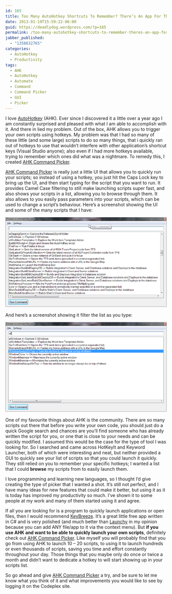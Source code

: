 ```yaml
---
id: 165
title: Too Many AutoHotkey Shortcuts To Remember? There’s An App For That!
date: 2013-01-19T15:59:22-06:00
guid: https://deadlydog.wordpress.com/?p=165
permalink: /too-many-autohotkey-shortcuts-to-remember-theres-an-app-for-that/
jabber_published:
  - "1358632765"
categories:
  - AutoHotkey
  - Productivity
tags:
  - AHK
  - AutoHotkey
  - Automate
  - Command
  - Command Picker
  - GUI
  - Picker
---
```


I love [AutoHotkey](http://www.autohotkey.com/) (AHK). Ever since I discovered it a little over a year ago I am constantly surprised and pleased with what I am able to accomplish with it. And there in lied my problem. Out of the box, AHK allows you to trigger your own scripts using hotkeys. My problem was that I had so many of these little (and some large) scripts to do so many things, that i quickly ran out of hotkeys to use that wouldn’t interfere with other application’s shortcut keys (Visual Studio anyone); also even if I had more hotkeys available, trying to remember which ones did what was a nightmare. To remedy this, I created [AHK Command Picker](http://ahkcommandpicker.codeplex.com/).

[AHK Command Picker](http://ahkcommandpicker.codeplex.com/) is really just a little UI that allows you to quickly run your scripts; so instead of using a hotkey, you just hit the Caps Lock key to bring up the UI, and then start typing for the script that you want to run. It provides Camel Case filtering to still make launching scripts super fast, and also shows your scripts in a list, allowing you to browse through them. It also allows to you easily pass parameters into your scripts, which can be used to change a script’s behaviour. Here’s a screenshot showing the UI and some of the many scripts that I have:

![AHKCommandPicker-AllCommands](/assets/Posts/2013/01/ahkcommandpicker-allcommands.png)

And here’s a screenshot showing it filter the list as you type:

![AHKCommandPicker-FilteredCommands](/assets/Posts/2013/01/ahkcommandpicker-filteredcommands.png)

One of my favourite things about AHK is the community. There are so many scripts out there that before you write your own code, you should just do a quick Google search and chances are you’ll find someone who has already written the script for you, or one that is close to your needs and can be quickly modified. I assumed this would be the case for the type of tool I was looking for. So I searched and came across HotKeyIt and Keyword Launcher, both of which were interesting and neat, but neither provided a GUI to quickly see your list of scripts so that you could launch it quickly. They still relied on you to remember your specific hotkeys; I wanted a list that I could __browse__ my scripts from to easily launch them.

I love programming and learning new languages, so I thought I’d give creating the type of picker that I wanted a shot. It’s still not perfect, and I have many ideas for new features that could make it better, but using it as it is today has improved my productivity so much. I’ve shown it to some people at my work and many of them started using it and agree.

If all you are looking for is a program to quickly launch applications or open files, then I would recommend [KeyBreeze](http://www.keybreeze.com/). It’s a great little free app written in C# and is very polished (and much better than [Launchy](http://www.launchy.net/) in my opinion because you can add ANY file/app to it via the context menu). But __if you use AHK and want to be able to quickly launch your own scripts__, definitely check out [AHK Command Picker](http://ahkcommandpicker.codeplex.com/). Like myself you will probably find that you go from using AHK to launch 10 – 20 scripts, to using it to launch hundreds or even thousands of scripts, saving you time and effort constantly throughout your day. Those things that you maybe only do once or twice a month and didn’t want to dedicate a hotkey to will start showing up in your scripts list.

So go ahead and give [AHK Command Picker](http://ahkcommandpicker.codeplex.com/) a try, and be sure to let me know what you think of it and what improvements you would like to see by logging it on the Codeplex site.
